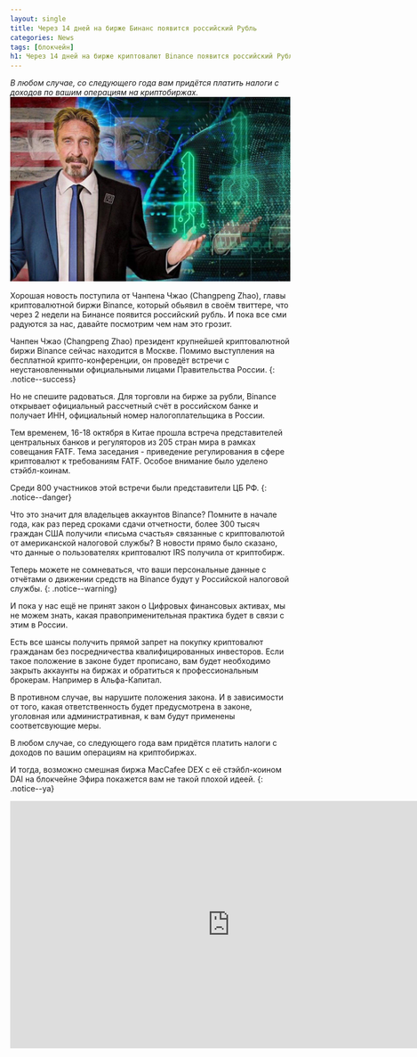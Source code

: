 ```yaml
---
layout: single
title: Через 14 дней на бирже Бинанс появится российский Рубль
categories: News
tags: [блокчейн]
h1: Через 14 дней на бирже криптовалют Binance появится российский Рубль
---
```

*В любом случае, со следующего года вам придётся платить налоги с доходов по вашим операциям на криптобиржах.*
![mcfee](/assets/images/news/mcfee3.jpg)

Хорошая новость поступила от Чанпена Чжао (Changpeng Zhao), главы криптовалютной биржи Binance, который обьявил в своём твиттере, что через 2 недели на Бинансе появится российский рубль. И пока все сми радуются за нас, давайте посмотрим чем нам это грозит.

Чанпен Чжао (Changpeng Zhao) президент крупнейшей криптовалютной  биржи Binance сейчас находится в Москве. Помимо выступления на бесплатной крипто-конференции, он проведёт встречи с неустановленными официальными лицами Правительства России. 
{: .notice--success}

Но не спешите радоваться. Для торговли на бирже за рубли, Binance открывает официальный рассчетный счёт в российском банке и получает ИНН, официальный номер налогоплательщика в России. 

Тем временем, 16-18 октября в Китае прошла встреча представителей центральных банков и регуляторов из 205 стран мира в рамках совещания FATF. Тема заседания - приведение регулирования в сфере криптовалют к требованиям FATF.  Особое внимание было уделено стэйбл-коинам.

Среди 800 участников этой встречи были представители ЦБ РФ. 
{: .notice--danger}

Что это значит для владельцев аккаунтов Binance? Помните в начале года, как раз перед сроками сдачи отчетности, более 300 тысяч граждан США получили «письма счастья» связанные с криптовалютой от американской налоговой службы? В новости прямо было сказано, что данные о пользователях криптовалют IRS получила от криптобирж. 

Теперь можете не сомневаться, что ваши персональные данные с отчётами о движении средств на Binance будут у Российской налоговой службы. 
{: .notice--warning}

И пока у нас ещё не принят закон о Цифровых финансовых активах, мы не можем знать, какая правоприменительная практика будет в связи с этим в России. 

Есть все шансы получить прямой запрет на покупку криптовалют гражданам без посредничества квалифицированных инвесторов. Если такое положение в законе будет прописано, вам будет необходимо закрыть аккаунты на биржах и обратиться к профессиональным брокерам. Например в Альфа-Капитал. 

В противном случае, вы нарушите положения закона. И в зависимости от того, какая ответственность будет предусмотрена в законе, уголовная или административная, к вам будут применены соответсвующие меры.

В любом случае, со следующего года вам придётся платить налоги с доходов по вашим операциям на криптобиржах. 

И тогда, возможно смешная биржа MacCafee DEX с её стэйбл-коином DAI на блокчейне Эфира покажется вам не такой плохой идеей.
{: .notice--ya}

<iframe width="789" height="444" src="https://www.youtube.com/embed/sil5PvT4uCc" frameborder="0" allow="accelerometer; autoplay; encrypted-media; gyroscope; picture-in-picture" allowfullscreen></iframe>
